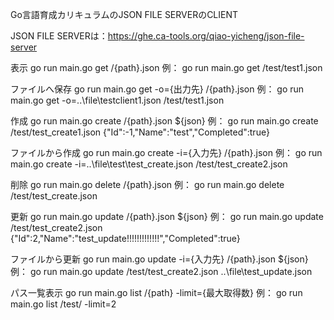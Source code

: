 Go言語育成カリキュラムのJSON FILE SERVERのCLIENT

JSON FILE SERVERは：https://ghe.ca-tools.org/qiao-yicheng/json-file-server


表示 go run main.go get /{path}.json
例： go run main.go get /test/test1.json

ファイルへ保存 go run main.go get -o={出力先} /{path}.json
例： go run main.go get -o=..\file\testclient1.json /test/test1.json

作成 go run main.go create /{path}.json ${json}
例： go run main.go create /test/test_create1.json {\"Id\":-1,\"Name\":\"test\",\"Completed\":true}

ファイルから作成 go run main.go create -i={入力先} /{path}.json 
例： go run main.go create -i=..\file\test\test_create.json /test/test_create2.json

削除 go run main.go delete /{path}.json
例： go run main.go delete /test/test_create.json

更新 go run main.go update /{path}.json ${json}
例： go run main.go update /test/test_create2.json {\"Id\":2,\"Name\":\"test_update!!!!!!!!!!!!!\",\"Completed\":true}

ファイルから更新 go run main.go update -i={入力先} /{path}.json ${json}
例： go run main.go update /test/test_create2.json ..\file\test_update.json

パス一覧表示 go run main.go list /{path} -limit={最大取得数}
例： go run main.go list /test/ -limit=2



